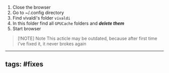 1. Close the browser
2. Go to ~/.config directory
3. Find vivaldi's folder ```vivaldi```
4. In this folder find all ```GPUCache``` folders and ***delete them*** 
5. Start browser

>[!NOTE] Note
>This acticle may be outdated, because after first time i've fixed it, it never brokes again

---
tags:
#fixes
---